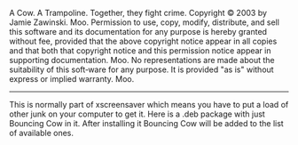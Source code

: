 A Cow.  A Trampoline.  Together, they fight crime.  Copyright © 2003 by Jamie Zawinski. Moo. Permission to use, copy, modify, distribute, and sell this software and its documentation for any purpose is hereby granted without fee, provided that the above copyright notice appear in all copies and that both that copyright notice and this permission notice appear in supporting documentation. Moo. No representations are made about the suitability of this soft‐ware for any purpose. It is provided "as is" without express or implied warranty. Moo.

---

This is normally part of xscreensaver which means you have to put a load of other junk on your computer to get it.  Here is a .deb package with just Bouncing Cow in it.  After installing it Bouncing Cow will be added to the list of available ones.
